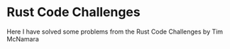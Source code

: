 # Rust Code Challenges

Here I have solved some problems from the Rust Code Challenges by Tim McNamara
